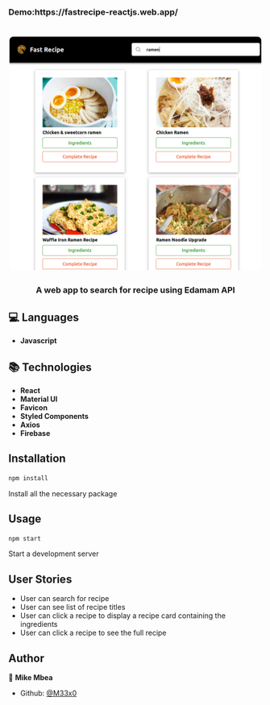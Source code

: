<h3>Demo:https://fastrecipe-reactjs.web.app/</h3>

<h1 align="center">
  <img alt="Frecipe" src="./screen.png" width="500px" style="border-radius:8px;"/>
</h1>

<h3 align="center">
  A web app to search for recipe using Edamam API
</h3>

## :computer: Languages

- **Javascript**

## :books: Technologies
- **React**
- **Material UI**
- **Favicon**
- **Styled Components**
- **Axios**
- **Firebase**

## Installation
```sh
npm install
```
Install all the necessary package
## Usage
```sh
npm start
```
Start a development server

## User Stories
-	User can search for recipe
-	User can see list of recipe titles
-	User can click a recipe to display a recipe card containing the 
ingredients
-	User can click a recipe to see the full recipe

## Author
👤 **Mike Mbea**

* Github: [@M33x0](https://github.com/M33x0)